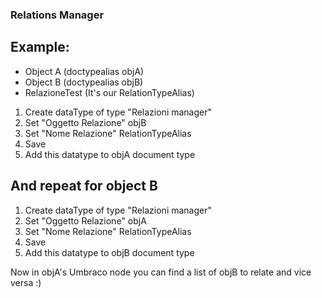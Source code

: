 ### Relations Manager

## Example: 
 - Object A (doctypealias objA)
 - Object B (doctypealias objB)
 - RelazioneTest (It's our RelationTypeAlias)

1) Create dataType of type "Relazioni manager"
2) Set "Oggetto Relazione" objB
3) Set "Nome Relazione" RelationTypeAlias
4) Save
5) Add this datatype to objA document type

## And repeat for object B

1) Create dataType of type "Relazioni manager"
2) Set "Oggetto Relazione" objA
3) Set "Nome Relazione" RelationTypeAlias
4) Save
5) Add this datatype to objB document type


Now in objA's Umbraco node you can find a list of objB to relate and vice versa :)
